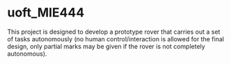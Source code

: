 # uoft_MIE444
This project is designed to develop a prototype rover that carries out a set of tasks autonomously (no human control/interaction is allowed for the final design, only partial marks may be given if the rover is not completely autonomous).
